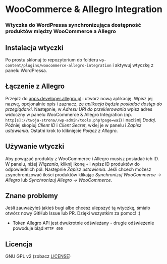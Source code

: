 # WooCommerce & Allegro Integration
### Wtyczka do WordPressa synchronizująca dostępność produktów między WooCommerce a Allegro

## Instalacja wtyczki
Po prostu sklonuj to repozytorium do folderu `wp-content/plugins/woocommerce-allegro-integration` i aktywuj wtyczkę z panelu WordPressa.

## Łączenie z Allegro
Przejdź do [apps.developer.allegro.pl](https://apps.developer.allegro.pl/) i utwórz nową aplikację. Wpisz jej nazwę, opcjonalnie opis i zaznacz, że *aplikacja będzie posiadać dostęp do przeglądarki*. Następnie, w *Adresu URI do przekierowania* wpisz adres widoczny w panelu WooCommerce & Allegro Integration (np. `http[s]://twoja-strona//wp-admin/tools.php?page=wai`) i naciśnij *Dodaj*. Później skopiuj *Client ID* i *Client Secret*, wklej je w panelu i *Zapisz ustawienia*. Ostatni krok to kliknięcie *Połącz z Allegro*.

## Używanie wtyczki
Aby powązać produkty z WooCommerce i Allegro musisz posiadać ich ID. W panelu, niżej *Wiązania*, kliknij ikonę `+` i wpisz ID produktów do odpowiednich pól. Następnie *Zapisz ustawienia*. Jeśli chcech możesz zsynchronizować ilości produktów klikając *Synchronizuj WooCommerce -> Allegro* lub *Synchronizuj Allegro -> WooCommerce*.

## Znane problemy
Jeśli zauważyłeś jakieś bugi albo chcesz ulepszyć tą wtyczkę, śmiało otwórz nowy GitHub Issue lub PR. Dzięki wszystkim za pomoc! :)

- Token Allegro API jest dwukrotnie odświeżany - drugie odświeżenie powoduje błąd `HTTP 400`

## Licencja
GNU GPL v2 (zobacz [LICENSE](LICENSE))
